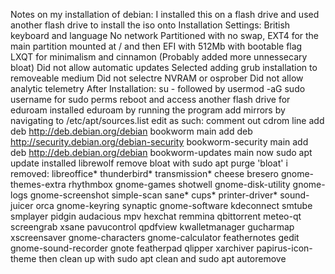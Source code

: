 Notes on my installation of debian:
I installed this on a flash drive and used another flash drive to install the iso onto
Installation Settings:
British keyboard and language
No network
Partitioned with no swap, EXT4 for the main partition mounted at / and then EFI with 512Mb with bootable flag
LXQT for minimalism and cinnamon (Probably added more unnessecary bloat)
Did not allow automatic updates
Selected adding grub installation to removeable medium
Did not selectre NVRAM or osprober
Did not allow analytic telemetry
After Installation:
su - followed by usermod -aG sudo username for sudo perms
reboot and access another flash drive for eduroam
installed eduroam by running the program
add mirrors by navigating to /etc/apt/sources.list
edit as such:
comment out cdrom line
add deb http://deb.debian.org/debian bookworm main
add deb http://security.debian.org/debian-security bookworm-security main
add deb http://deb.debian.org/debian bookworm-updates main
now sudo apt update
installed librewolf
remove bloat with sudo apt purge 'bloat'
i removed:
libreoffice* thunderbird* transmission* cheese bresero gnome-themes-extra rhythmbox gnome-games shotwell gnome-disk-utility gnome-logs gnome-screenshot simple-scan sane* cups* printer-driver* sound-juicer orca gnome-keyring synaptic gnome-software kdeconnect smtube smplayer pidgin audacious mpv hexchat remmina qbittorrent meteo-qt screengrab xsane pavucontrol qpdfview kwalletmanager gucharmap xscreensaver gnome-characters gnome-calculator feathernotes gedit gnome-sound-recorder gnote featherpad qlipper xarchiver papirus-icon-theme
then clean up with sudo apt clean and sudo apt autoremove
